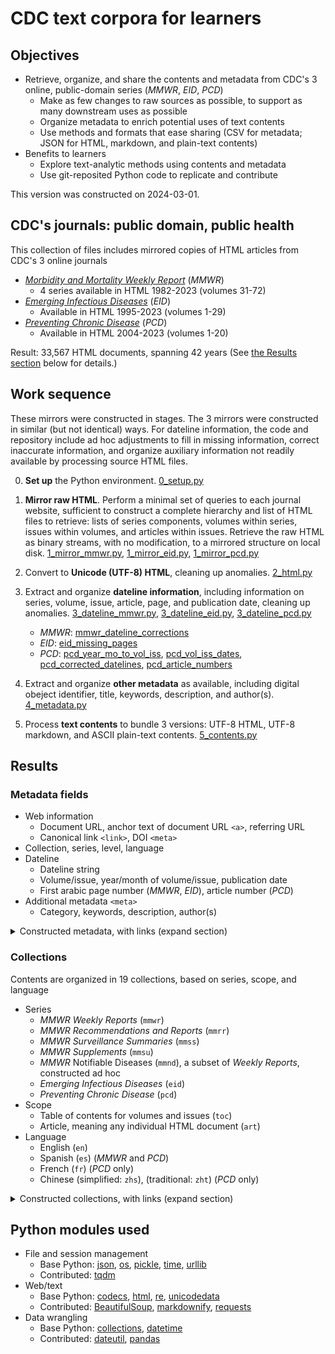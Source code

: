 # CDC text corpora for learners

## Objectives

- Retrieve, organize, and share the contents and metadata from CDC's 3 online, public-domain series (_MMWR_, _EID_, _PCD_)
  - Make as few changes to raw sources as possible, to support as many downstream uses as possible
  - Organize metadata to enrich potential uses of text contents
  - Use methods and formats that ease sharing (CSV for metadata; JSON for HTML, markdown, and plain-text contents)
- Benefits to learners
  - Explore text-analytic methods using contents and metadata
  - Use git-reposited Python code to replicate and contribute
 
This version was constructed on 2024-03-01.

## CDC's journals: public domain, public health

This collection of files includes mirrored copies of HTML articles from CDC's 3 online journals
- [_Morbidity and Mortality Weekly Report_](https://www.cdc.gov/mmwr/) (_MMWR_)
  - 4 series available in HTML 1982-2023 (volumes 31-72)
- [_Emerging Infectious Diseases_](https://wwwnc.cdc.gov/eid) (_EID_)
  - Available in HTML 1995-2023 (volumes 1-29)
- [_Preventing Chronic Disease_](https://www.cdc.gov/pcd/) (_PCD_)
  - Available in HTML 2004-2023 (volumes 1-20)

Result: 33,567 HTML documents, spanning 42 years (See [the Results section](#results) below for details.)

## Work sequence

These mirrors were constructed in stages. The 3 mirrors were constructed in similar (but not identical) ways. For dateline information, the code and repository include ad hoc adjustments to fill in missing information, correct inaccurate information, and organize auxiliary information not readily available by processing source HTML files.

0. **Set up** the Python environment. [0_setup.py](pycode/0_setup.py)

1. **Mirror raw HTML**. Perform a minimal set of queries to each journal website, sufficient to construct a complete hierarchy and list of HTML files to retrieve: lists of series components, volumes within series, issues within volumes, and articles within issues. Retrieve the raw HTML as binary streams, with no modification, to a mirrored structure on local disk. [1_mirror_mmwr.py](pycode/1_mirror_mmwr.py), [1_mirror_eid.py](pycode/1_mirror_eid.py), [1_mirror_pcd.py](pycode/1_mirror_pcd.py)

2. Convert to **Unicode (UTF-8) HTML**, cleaning up anomalies. [2_html.py](pycode/2_html.py)

3. Extract and organize **dateline information**, including information on series, volume, issue, article, page, and publication date, cleaning up anomalies. [3_dateline_mmwr.py](pycode/3_dateline_mmwr.py), [3_dateline_eid.py](pycode/3_dateline_eid.py), [3_dateline_pcd.py](pycode/3_dateline_pcd.py)
   - _MMWR_: [mmwr_dateline_corrections](json-inputs/mmwr_dateline_corrections.json)
   - _EID_: [eid_missing_pages](json-inputs/eid_missing_pages.json)
   - _PCD_: [pcd_year_mo_to_vol_iss](json-inputs/pcd_year_mo_to_vol_iss.json), [pcd_vol_iss_dates](json-inputs/pcd_vol_iss_dates.json), [pcd_corrected_datelines](json-inputs/pcd_corrected_datelines.json), [pcd_article_numbers](json-inputs/pcd_article_numbers.json)

4. Extract and organize **other metadata** as available, including digital obeject identifier, title, keywords, description, and author(s). [4_metadata.py](pycode/4_metadata.py)

5. Process **text contents** to bundle 3 versions: UTF-8 HTML, UTF-8 markdown, and ASCII plain-text contents. [5_contents.py](pycode/5_contents.py)

## Results

### Metadata fields

- Web information
  - Document URL, anchor text of document URL `<a>`, referring URL
  - Canonical link `<link>`, DOI `<meta>`
- Collection, series, level, language
- Dateline
  - Dateline string
  - Volume/issue, year/month of volume/issue, publication date
  - First arabic page number (_MMWR_, _EID_), article number (_PCD_)
- Additional metadata `<meta>`
  - Category, keywords, description, author(s)

<details>
<summary>Constructed metadata, with links (expand section)</summary>

The corpus metadata is available as an [uncompressed CSV file](csv-output/cdc_corpus_df.csv) and a [compressed zip archive](csv-output/cdc_corpus_df.zip). The metadata table includes the following fields, each of which was constructed as a string.

field | description
--- | ---
url | URL of retrieved document (primary key)
collection | series, level, and language code
series | CDC series (`mmwr`, `mmrr`, `mmss`, `mmsu`, `mmnd`, `eid`, `pcd`)
level | level in hierarchy (`home`, `series`, `volume`, `issue`, `article`)
lang | language (`en`, `es`, `fr`, `zhs`, `zht`)
dl_year_mo | year and month of volume (`YYYY` or `YYYY-MM`)
dl_vol_iss | volume and issue (`VV`, `VV(II)`, or `VV(IIII)`)
dl_date | date of publication (`YYYY-MM-DD`)
dl_page | first arabic page number of article (_MMWR_, _EID_) (`DDDD`)
dl_art_num | article number (_PCD_) (`ADDD` or `EDDD`)
dateline | dateline string from document or auxiliary
base | base URL from which document reference was harvested
string | text of `<a>` element referring to document
link_canon | canonical link from `<link>`
md_citation_doi | citation [DOI](https://www.doi.org/the-identifier/what-is-a-doi/) from `<meta>`
title | title from `<title>`
md_citation_categories | citation categories from `<meta>`
dl_cat | category from dateline
md_kwds | keywords from `<meta>`, pipe-delimited if \> 1
md_desc | description from `<meta>`
md_citation_author | citation author(s) from `<meta>`, pipe-delimited if \> 1

</details>

### Collections

Contents are organized in 19 collections, based on series, scope, and language
- Series
  - _MMWR Weekly Reports_ (`mmwr`)
  - _MMWR Recommendations and Reports_ (`mmrr`)
  - _MMWR Surveillance Summaries_ (`mmss`)
  - _MMWR Supplements_ (`mmsu`)
  - _MMWR_ Notifiable Diseases (`mmnd`), a subset of _Weekly Reports_, constructed ad hoc
  - _Emerging Infectious Diseases_ (`eid`)
  - _Preventing Chronic Disease_ (`pcd`)
- Scope
  - Table of contents for volumes and issues (`toc`)
  - Article, meaning any individual HTML document (`art`)
- Language
  - English (`en`)
  - Spanish (`es`) (_MMWR_ and _PCD_)
  - French (`fr`) (_PCD_ only)
  - Chinese (simplified: `zhs`), (traditional: `zht`) (_PCD_ only)

<details>
<summary>Constructed collections, with links (expand section)</summary>

In the following table, each zip archive is linked by collection and output format (UTF-8 HTML, UTF-8 markdown, and ASCII plain text).

collection | description | n | html | md | txt
--- | --- | --: | --- | --- | ---
`mmwr_toc_en` | _MMWR Weekly Reports_ table of contents | 42 | [html](json-outputs/html/mmwr_toc_en_html.zip) | [md](json-outputs/md/mmwr_toc_en_md.zip) | [txt](json-outputs/txt/mmwr_toc_en_txt.zip)
`mmrr_toc_en` | _MMWR Recommendations and Reports_ table of contents | 34 | [html](json-outputs/html/mmrr_toc_en_html.zip) | [md](json-outputs/md/mmrr_toc_en_md.zip) | [txt](json-outputs/txt/mmrr_toc_en_txt.zip)
`mmss_toc_en` | _MMWR Surveillance Summaries_ table of contents | 36 | [html](json-outputs/html/mmss_toc_en_html.zip) | [md](json-outputs/md/mmss_toc_en_md.zip) | [txt](json-outputs/txt/mmss_toc_en_txt.zip)
`mmsu_toc_en` | _MMWR Supplements_ table of contents | 19 | [html](json-outputs/html/mmsu_toc_en_html.zip) | [md](json-outputs/md/mmsu_toc_en_md.zip) | [txt](json-outputs/txt/mmsu_toc_en_txt.zip)
`mmwr_art_en` | _MMWR Weekly Reports_ English-language articles | 12,692 | [html](json-outputs/html/mmwr_art_en_html.zip) | [md](json-outputs/md/mmwr_art_en_md.zip) | [txt](json-outputs/txt/mmwr_art_en_txt.zip)
`mmrr_art_en` | _MMWR Recommendations and Reports_ English-language articles | 551 | [html](json-outputs/html/mmrr_art_en_html.zip) | [md](json-outputs/md/mmrr_art_en_md.zip) | [txt](json-outputs/txt/mmrr_art_en_txt.zip)
`mmss_art_en` | _MMWR Surveillance Summaries_ English-language articles | 467 | [html](json-outputs/html/mmss_art_en_html.zip) | [md](json-outputs/md/mmss_art_en_md.zip) | [txt](json-outputs/txt/mmss_art_en_txt.zip)
`mmsu_art_en` | _MMWR Supplements_ English-language articles | 234 | [html](json-outputs/html/mmsu_art_en_html.zip) | [md](json-outputs/md/mmsu_art_en_md.zip) | [txt](json-outputs/txt/mmsu_art_en_txt.zip)
`mmnd_art_en` | _MMWR_ notifiable diseases\* | 1,195 | [html](json-outputs/html/mmnd_art_en_html.zip) | [md](json-outputs/md/mmnd_art_en_md.zip) | [txt](json-outputs/txt/mmnd_art_en_txt.zip)
`mmwr_art_es` | _MMWR_ Spanish-language articles (19 WR, 1 RR, 2 SU)\* | 22 | [html](json-outputs/html/mmwr_art_es_html.zip) | [md](json-outputs/md/mmwr_art_es_md.zip) | [txt](json-outputs/txt/mmwr_art_es_txt.zip)
`eid_toc_en` | _EID_ table of contents | 330 | [html](json-outputs/html/eid_toc_en_html.zip) | [md](json-outputs/md/eid_toc_en_md.zip) | [txt](json-outputs/txt/eid_toc_en_txt.zip)
`eid_art_en` | _EID_ English-language articles\*\* | 12,769 | html<super>†</super> | md<super>†</super> | [txt](json-outputs/txt/eid_art_en_txt.zip)
`pcd_toc_en` | _PCD_ English-language table of contents | 49 | [html](json-outputs/html/pcd_toc_en_html.zip) | [md](json-outputs/md/pcd_toc_en_md.zip) | [txt](json-outputs/txt/pcd_toc_en_txt.zip)
`pcd_toc_es` | _PCD_ Spanish-language table of contents | 36 | [html](json-outputs/html/pcd_toc_es_html.zip) | [md](json-outputs/md/pcd_toc_es_md.zip) | [txt](json-outputs/txt/pcd_toc_es_txt.zip)
`pcd_art_en` | _PCD_ English-language articles | 3,011 | [html](json-outputs/html/pcd_art_en_html.zip) | [md](json-outputs/md/pcd_art_en_md.zip) | [txt](json-outputs/txt/pcd_art_en_txt.zip)
`pcd_art_es` | _PCD_ Spanish-language articles | 1,011 | [html](json-outputs/html/pcd_art_es_html.zip) | [md](json-outputs/md/pcd_art_es_md.zip) | [txt](json-outputs/txt/pcd_art_es_txt.zip)
`pcd_art_fr` | _PCD_ French-language articles | 357 | [html](json-outputs/html/pcd_art_fr_html.zip) | [md](json-outputs/md/pcd_art_fr_md.zip) | [txt](json-outputs/txt/pcd_art_fr_txt.zip)
`pcd_art_zhs` | _PCD_ Chinese-language (simplified) articles | 356 | [html](json-outputs/html/pcd_art_zhs_html.zip) | [md](json-outputs/md/pcd_art_zhs_md.zip) | [txt](json-outputs/txt/pcd_art_zhs_txt.zip)
`pcd_art_zht` | _PCD_ Chinese-language (traditional) articles | 356 | [html](json-outputs/html/pcd_art_zht_html.zip) | [md](json-outputs/md/pcd_art_zht_md.zip) | [txt](json-outputs/txt/pcd_art_zht_txt.zip)
Total | | 33,567 | | |

\* Collections `mmnd_art_en` and `mmwr_art_es` were constructed ad hoc for end-user convenience.

\*\* All _EID_ articles are in English, though some have non-English elements.

<super>†</super> _EID_ HTML and markdown files are larger than GitHub permits for this repository.
</details>

## Python modules used
 
- File and session management
  - Base Python: [json](https://docs.python.org/3/library/json.html), [os](https://docs.python.org/3/library/os.html), [pickle](https://docs.python.org/3/library/pickle.html), [time](https://docs.python.org/3/library/time.html), [urllib](https://docs.python.org/3/library/urllib.html)
  - Contributed: [tqdm](https://tqdm.github.io/)
- Web/text
  - Base Python: [codecs](https://docs.python.org/3/library/codecs.html), [html](https://docs.python.org/3/library/html.html), [re](https://docs.python.org/3/library/re.html), [unicodedata](https://docs.python.org/3/library/unicodedata.html)
  - Contributed: [BeautifulSoup](https://www.crummy.com/software/BeautifulSoup/bs4/doc/), [markdownify](https://github.com/matthewwithanm/python-markdownify), [requests](https://requests.readthedocs.io/en/latest/)
- Data wrangling
  - Base Python: [collections](https://docs.python.org/3/library/collections.html), [datetime](https://docs.python.org/3/library/datetime.html)
  - Contributed: [dateutil](https://dateutil.readthedocs.io/en/stable/), [pandas](https://pandas.pydata.org/docs/user_guide/index.html)
